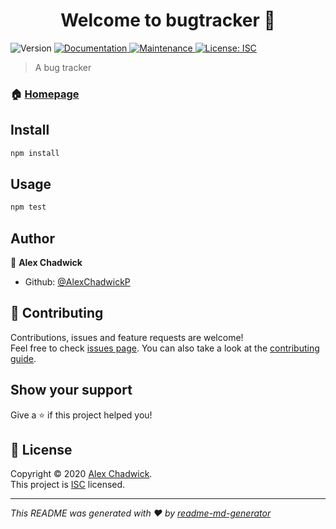 <h1 align="center">Welcome to bugtracker 👋</h1>
<p>
  <img alt="Version" src="https://img.shields.io/badge/version-0.0.1-blue.svg?cacheSeconds=2592000" />
  <a href="https://github.com/AlexChadwickP/bugtracker#readme" target="_blank">
    <img alt="Documentation" src="https://img.shields.io/badge/documentation-yes-brightgreen.svg" />
  </a>
  <a href="https://github.com/AlexChadwickP/bugtracker/graphs/commit-activity" target="_blank">
    <img alt="Maintenance" src="https://img.shields.io/badge/Maintained%3F-yes-green.svg" />
  </a>
  <a href="https://github.com/AlexChadwickP/bugtracker/blob/master/LICENSE" target="_blank">
    <img alt="License: ISC" src="https://img.shields.io/github/license/AlexChadwickP/bugtracker" />
  </a>
</p>

> A bug tracker

### 🏠 [Homepage](https://github.com/AlexChadwickP/bugtracker#readme)

## Install

```sh
npm install
```

## Usage

```sh
npm test
```

## Author

👤 **Alex Chadwick**

* Github: [@AlexChadwickP](https://github.com/AlexChadwickP)

## 🤝 Contributing

Contributions, issues and feature requests are welcome!<br />Feel free to check [issues page](https://github.com/AlexChadwickP/bugtracker/issues). You can also take a look at the [contributing guide](https://github.com/AlexChadwickP/bugtracker/blob/master/CONTRIBUTING.md).

## Show your support

Give a ⭐️ if this project helped you!

## 📝 License

Copyright © 2020 [Alex Chadwick](https://github.com/AlexChadwickP).<br />
This project is [ISC](https://github.com/AlexChadwickP/bugtracker/blob/master/LICENSE) licensed.

***
_This README was generated with ❤️ by [readme-md-generator](https://github.com/kefranabg/readme-md-generator)_